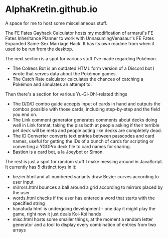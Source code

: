 # AlphaKretin.github.io
A space for me to host some miscellaneous stuff.

The FE Fates Gayhack Calculator hosts my modification of armarui's FE Fates Inheritance Planner to work with UnnasumingVenasaur's FE Fates Expanded Same-Sex Marriage Hack. It has its own readme from when it used to be run from the desktop.

The next section is a spot for various stuff I've made regarding Pokémon.
  - The Colress Bot is an outdated HTML form version of a Discord bot I wrote that serves data about the Pokémon games.
  - The Catch Rate calculator calculates the chances of catching a Pokémon and simulates an attempt to. 
  
Then there's a section for various Yu-Gi-Oh!-related things
  - The D/D/D combo guide accepts input of cards in hand and outputs the combos possible with those cards, including step-by-step and the field you end on.
  - The Link comment generator generates comments about decks doing well in Link format, taking the piss both at people asking if their terrible pet deck will be meta and people acting like decks are completely dead.
  - The ID Converter converts text entries between passcodes and card names, useful for getting the IDs of a bunch of cards for scripting or converting a YGOPro deck file to card names for sharing.
  - Bastion is a card bot, a la Joeybot or Simon.

The rest is just a spot for random stuff I make messing around in JavaScript. It currently has 5 distinct toys in it: 

  - bezier.html and all numbered variants draw Bezier curves according to user input 
  - mirrors.html bounces a ball around a grid according to mirrors placed by the user
  - words.html checks if the user has entered a word that starts with the specified string
  - hanafuda.html is undergoing development - one day it might play the game, right now it just deals Koi-Koi hands
  - misc.html hosts some smaller things, at the moment a random letter generator and a tool to display every combination of entries from two arrays

